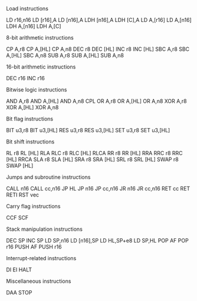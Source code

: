 
Load instructions

LD r16,n16
LD [r16],A
LD [n16],A
LDH [n16],A
LDH [C],A
LD A,[r16]
LD A,[n16]
LDH A,[n16]
LDH A,[C]

8-bit arithmetic instructions

CP A,r8
CP A,[HL]
CP A,n8
DEC r8
DEC [HL]
INC r8
INC [HL]
SBC A,r8
SBC A,[HL]
SBC A,n8
SUB A,r8
SUB A,[HL]
SUB A,n8

16-bit arithmetic instructions

DEC r16
INC r16

Bitwise logic instructions

AND A,r8
AND A,[HL]
AND A,n8
CPL
OR A,r8
OR A,[HL]
OR A,n8
XOR A,r8
XOR A,[HL]
XOR A,n8

Bit flag instructions

BIT u3,r8
BIT u3,[HL]
RES u3,r8
RES u3,[HL]
SET u3,r8
SET u3,[HL]

Bit shift instructions

RL r8
RL [HL]
RLA
RLC r8
RLC [HL]
RLCA
RR r8
RR [HL]
RRA
RRC r8
RRC [HL]
RRCA
SLA r8
SLA [HL]
SRA r8
SRA [HL]
SRL r8
SRL [HL]
SWAP r8
SWAP [HL]

Jumps and subroutine instructions

CALL n16
CALL cc,n16
JP HL
JP n16
JP cc,n16
JR n16
JR cc,n16
RET cc
RET
RETI
RST vec

Carry flag instructions

CCF
SCF

Stack manipulation instructions

DEC SP
INC SP
LD SP,n16
LD [n16],SP
LD HL,SP+e8
LD SP,HL
POP AF
POP r16
PUSH AF
PUSH r16

Interrupt-related instructions

DI
EI
HALT

Miscellaneous instructions

DAA
STOP
